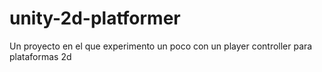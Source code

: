 # unity-2d-platformer
 Un proyecto en el que experimento un poco con un player controller para plataformas 2d
